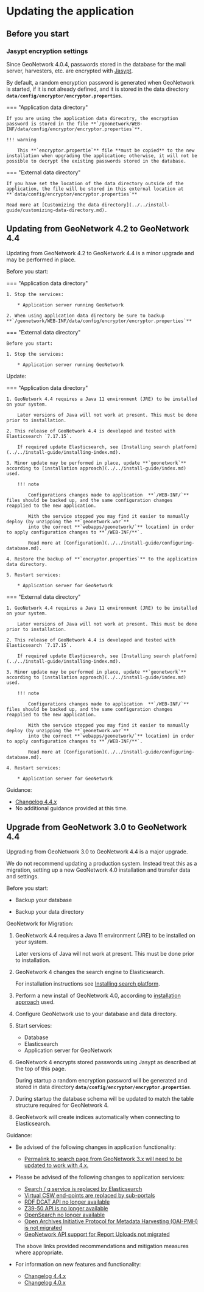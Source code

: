 # Updating the application

## Before you start

### Jasypt encryption settings

Since GeoNetwork 4.0.4, passwords stored in the database for the mail server, harvesters, etc. are encrypted with [Jasypt](https://www.jasypt.org/).
    
By default, a random encryption password is generated when GeoNetwork is started, if it is not already defined, and it is stored in the data directory **`data/config/encryptor/encryptor.properties`**.

=== "Application data directory"

    If you are using the application data direcotry, the encryption password is stored in the file **`/geonetwork/WEB-INF/data/config/encryptor/encryptor.properties`**. 
    
    !!! warning
    
        This **`encryptor.propertie`** file **must be copied** to the new installation when upgrading the application; otherwise, it will not be possible to decrypt the existing passwords stored in the database.

=== "External data directory"

    If you have set the location of the data directory outside of the application, the file will be stored in this external location at **`data/config/encryptor/encryptor.properties`**
  
    Read more at [Customizing the data directory](../../install-guide/customizing-data-directory.md).

## Updating from GeoNetwork 4.2 to GeoNetwork 4.4

Updating from GeoNetwork 4.2 to GeoNetwork 4.4 is a minor upgrade and may be performed in place.

Before you start:

=== "Application data directory"
    
    1. Stop the services:
        
        * Application server running GeoNetwork
    
    2. When using application data directory be sure to backup  **`/geonetwork/WEB-INF/data/config/encryptor/encryptor.properties`** 

=== "External data directory"

    Before you start:
    
    1. Stop the services:
        
        * Application server running GeoNetwork
Update:

=== "Application data directory"
    
    1. GeoNetwork 4.4 requires a Java 11 environment (JRE) to be installed on your system.
       
        Later versions of Java will not work at present. This must be done prior to installation.
       
    2. This release of GeoNetwork 4.4 is developed and tested with Elasticsearch `7.17.15`.
    
        If required update Elasticsearch, see [Installing search platform](../../install-guide/installing-index.md).
    
    3. Minor update may be performed in place, update **`geonetwork`** according to [installation approach](../../install-guide/index.md) used.
        
        !!! note
        
            Configurations changes made to application  **`/WEB-INF/`** files should be backed up, and the same configuration changes reapplied to the new application.
        
            With the service stopped you may find it easier to manually deploy (by unzipping the **`geonetwork.war`**
            into the correct **`webapps/geonetwork/`** location) in order to apply configuration changes to **`/WEB-INF/**`.
       
            Read more at [Configuration](../../install-guide/configuring-database.md).

    4. Restore the backup of **`encryptor.properties`** to the application data directory.

    5. Restart services:
        
        * Application server for GeoNetwork

=== "External data directory"

    1. GeoNetwork 4.4 requires a Java 11 environment (JRE) to be installed on your system.
       
        Later versions of Java will not work at present. This must be done prior to installation.

    2. This release of GeoNetwork 4.4 is developed and tested with Elasticsearch `7.17.15`.
    
        If required update Elasticsearch, see [Installing search platform](../../install-guide/installing-index.md).

    3. Minor update may be performed in place, update **`geonetwork`** according to [installation approach](../../install-guide/index.md) used.
       
        !!! note
        
            Configurations changes made to application  **`/WEB-INF/`** files should be backed up, and the same configuration changes reapplied to the new application.
        
            With the service stopped you may find it easier to manually deploy (by unzipping the **`geonetwork.war`**
            into the correct **`webapps/geonetwork/`** location) in order to apply configuration changes to **`/WEB-INF/**`.
       
            Read more at [Configuration](../../install-guide/configuring-database.md).

    4. Restart services:
        
        * Application server for GeoNetwork
        
Guidance:

* [Changelog 4.4.x](../../overview/change-log/latest/index.md)
* No additional guidance provided at this time.

## Upgrade from GeoNetwork 3.0 to GeoNetwork 4.4

Upgrading from GeoNetwork 3.0 to GeoNetwork 4.4 is a major upgrade.

We do not recommend updating a production system. Instead treat this as a migration, setting up a new GeoNetwork 4.0 installation and transfer data and settings.

Before you start:

* Backup your database

* Backup your data directory

GeoNetwork for Migration:

1. GeoNetwork 4.4 requires a Java 11 environment (JRE) to be installed on your system.
   
    Later versions of Java will not work at present. This must be done prior to installation.

2. GeoNetwork 4 changes the search engine to Elasticsearch.

    For installation instructions see [Installing search platform](../../install-guide/installing-index.md).

2. Perform a new install of GeoNetwork 4.0, according to [installation approach](../../install-guide/index.md) used.

3. Configure GeoNetwork use to your database and data directory.

4. Start services:
    
    * Database
    * Elasticsearch
    * Application server for GeoNetwork

4. GeoNetwork 4 encrypts stored passwords using Jasypt as described at the top of this page.
   
    During startup a random encryption password will be generated and stored in data directory **`data/config/encryptor/encryptor.properties`**.

5. During startup the database schema will be updated to match the table structure required for GeoNetwork 4.

6. GeoNetwork will create indices automatically when connecting to Elasticsearch.

Guidance:

* Be advised of the following changes in application functionality:

   * [Permalink to search page from GeoNetwork 3.x will need to be updated to work with 4.x. ](../../user-guide/quick-start/index.md#upgrading-from-geonetwork-3-guidance)

* Please be advised of the following changes to application services:

   * [Search / q service is replaced by Elasticsearch](http://localhost:8000/api/q-search/#upgrading-from-geonetwork-30-guidance)
   * [Virtual CSW end-points are replaced by sub-portals](../../api/csw.md#upgrading-from-geonetwork-30-guidance)
   * [RDF DCAT API no longer available](../../api/rdf-dcat.md#upgrading-from-geonetwork-30-guidance)
   * [Z39-50 API is no longer available](../../api/z39-50.md#upgrading-from-geonetwork-30-guidance)
   * [OpenSearch no longer available](../../api/opensearch.md#upgrading-from-geonetwork-30-guidance)
   * [Open Archives Initiative Protocol for Metadata Harvesting (OAI-PMH) is not migrated](../../api/oai-pmh.md#upgrading-from-geonetwork-30-guidance)
   * [GeoNetwork API support for Report Uploads not migrated](../../api/the-geonetwork-api.md#upgrading-from-geonetwork-3-guidance)
   
   The above links provided recommendations and mitigation measures where appropriate.

* For information on new features and functionality:
  
   * [Changelog 4.4.x](../../overview/change-log/latest/index.md)
   * [Changelog 4.0.x](../../overview/change-log/archive/index.md#40x)

